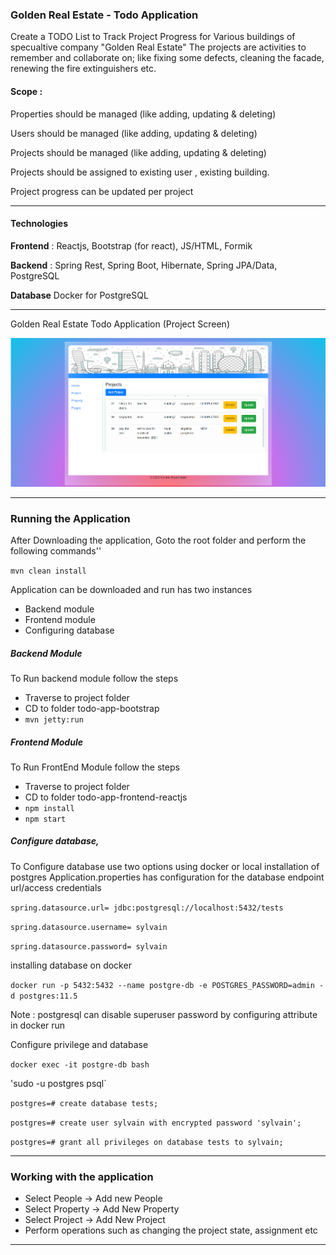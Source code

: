 ### Golden Real Estate - Todo Application 

Create a TODO List to Track Project Progress for Various buildings of specualtive company "Golden Real Estate"
The projects are activities to remember and collaborate on; like fixing some defects, cleaning the facade,
renewing the fire extinguishers etc.

#### Scope : 

Properties should be managed (like adding, updating & deleting)

Users should be managed (like adding, updating & deleting)

Projects should be managed (like adding, updating & deleting)

Projects should be assigned to existing user , existing building.

Project progress can be updated per project

------------


#### Technologies

**Frontend** : Reactjs, Bootstrap (for react), JS/HTML, Formik

**Backend** : Spring Rest, Spring Boot, Hibernate, Spring JPA/Data, PostgreSQL

**Database**  Docker for PostgreSQL


------------

Golden Real Estate Todo Application (Project Screen)

[![GoldenRealEstate](https://github.com/sagaydark2020/GoldenRealEstate/blob/main/GoldenRealEstateProject.png "GoldenRealEstate")](https://github.com/sagaydark2020/GoldenRealEstate/blob/main/GoldenRealEstateProject.png "GoldenRealEstate")


------------


### Running the Application

After Downloading the application, Goto the root folder and perform the following commands''

`mvn clean install`

Application can be downloaded and run has two instances
- Backend module
- Frontend module
- Configuring database

##### Backend Module
To Run backend module follow the steps
- Traverse to project folder
-  CD to folder todo-app-bootstrap
-  `mvn jetty:run`

##### Frontend Module
To Run FrontEnd Module follow the steps
-  Traverse to project folder
- CD to folder todo-app-frontend-reactjs
- `npm install`
- `npm start`

##### Configure database, 
To Configure database use two options using docker or local installation of postgres
Application.properties has configuration for the database endpoint url/access credentials

`spring.datasource.url= jdbc:postgresql://localhost:5432/tests`

`spring.datasource.username= sylvain`

`spring.datasource.password= sylvain`

installing database on docker

`docker run -p 5432:5432 --name postgre-db -e POSTGRES_PASSWORD=admin -d postgres:11.5`

Note : postgresql can disable superuser password by configuring attribute in docker run

Configure privilege and database


`docker exec -it postgre-db bash`

'sudo -u postgres psql`

`postgres=# create database tests;`

`postgres=# create user sylvain with encrypted password 'sylvain';`

`postgres=# grant all privileges on database tests to sylvain;`




------------

### Working with the application
- Select People -> Add new People 
- Select Property -> Add New Property 
- Select Project -> Add New Project 
- Perform operations such as changing the project state, assignment etc

------------
